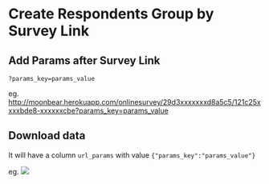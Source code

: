 # Create Respondents Group by Survey Link
## Add Params after Survey Link

```
?params_key=params_value
```
eg. http://moonbear.herokuapp.com/onlinesurvey/29d3xxxxxxxd8a5c5/121c25xxxxbde8-xxxxxxcbe?params_key=params_value

## Download data 
It will have a column `url_params` with value `{"params_key":"params_value"}`

eg.
![](https://i.imgur.com/mdEzTY8.png)

